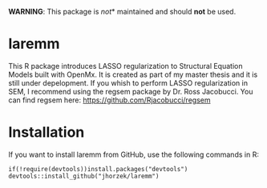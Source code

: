 **WARNING**: This package is *not** maintained and should **not** be used.

# laremm
This R package introduces LASSO regularization to Structural Equation Models built with OpenMx. 
It is created as part of my master thesis and it is still under depelopment. If you whish to perform LASSO regularization in
SEM, I recommend using the regsem package by Dr. Ross Jacobucci. You can find regsem here: https://github.com/Rjacobucci/regsem

# Installation
If you want to install laremm from GitHub, use the following commands in R:

```{r, eval=FALSE}
if(!require(devtools))install.packages("devtools")
devtools::install_github("jhorzek/laremm")
```
